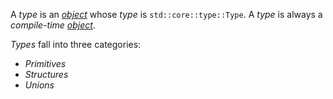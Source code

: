 A *type* is an [*object*](./../../Object/_.md) whose *type* is `std::core::type::Type`. A *type* is always a *compile-time* [*object*](./../../Object/_.md). 

*Types* fall into three categories: 
- *Primitives*
- *Structures*
- *Unions*